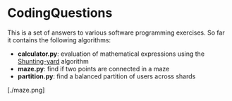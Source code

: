 # CodingQuestions
This is a set of answers to various software programming exercises. So far it contains the following algorithms:

* **calculator.py**: evaluation of mathematical expressions using the [Shunting-yard](https://en.wikipedia.org/wiki/Shunting-yard_algorithm) algorithm
* **maze.py**: find if two points are connected in a maze
* **partition.py**: find a balanced partition of users across shards

[./maze.png]
